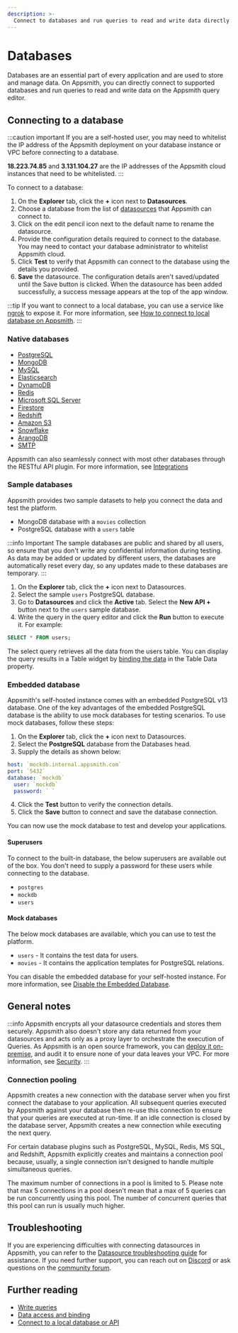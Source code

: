 ```yaml
---
description: >-
  Connect to databases and run queries to read and write data directly on the Appsmith query editor.
---
```


# Databases

Databases are an essential part of every application and are used to store and manage data. On Appsmith, you can directly connect to supported databases and run queries to read and write data on the Appsmith query editor. 

## Connecting to a database

:::caution important
If you are a self-hosted user, you may need to whitelist the IP address of the Appsmith deployment on your database instance or VPC before connecting to a database. 

**18.223.74.85** and **3.131.104.27** are the IP addresses of the Appsmith cloud instances that need to be whitelisted.
:::

<VideoEmbed host="youtube" videoId="sJIxtXInV14" title="How to connect to a database" caption="How to connect to a database"/>

To connect to a database:

1. On the **Explorer** tab, click the **+** icon next to **Datasources**. 
2. Choose a database from the list of [datasources](/reference/datasources/) that Appsmith can connect to.
3. Click on the edit pencil icon next to the default name to rename the datasource.
4. Provide the configuration details required to connect to the database. You may need to contact your database administrator to whitelist Appsmith cloud.
5. Click **Test** to verify that Appsmith can connect to the database using the details you provided.
6. **Save** the datasource. The configuration details aren't saved/updated until the Save button is clicked. When the datasource has been added successfully, a success message appears at the top of the app window. 

:::tip
If you want to connect to a local database, you can use a service like [ngrok](https://ngrok.com/) to expose it. For more information, see [How to connect to local database on Appsmith](/advanced-concepts/more/how-to-work-with-local-apis-on-appsmith).
:::

### Native databases

* [PostgreSQL](/reference/datasources/querying-postgres)
* [MongoDB](/reference/datasources/querying-mongodb)
* [MySQL](/reference/datasources/querying-mysql)
* [Elasticsearch](/reference/datasources/querying-elasticsearch)
* [DynamoDB](/reference/datasources/querying-dynamodb)
* [Redis](/reference/datasources/querying-redis)
* [Microsoft SQL Server](/reference/datasources/querying-mssql)
* [Firestore](/reference/datasources/querying-firestore)
* [Redshift](/reference/datasources/querying-redshift)
* [Amazon S3](/reference/datasources/querying-amazon-s3)
* [Snowflake](/reference/datasources/querying-snowflake-db)
* [ArangoDB](/reference/datasources/querying-arango-db)
* [SMTP](/reference/datasources/using-smtp)

Appsmith can also seamlessly connect with most other databases through the RESTful API plugin. For more information, see [Integrations](/learning-and-resources/integrations)

### Sample databases


Appsmith provides two sample datasets to help you connect the data and test the platform. 

* MongoDB database with a `movies` collection
* PostgreSQL database with a `users` table

:::info Important
The sample databases are public and shared by all users, so ensure that you don't write any confidential information during testing. As data may be added or updated by different users, the databases are automatically reset every day, so any updates made to these databases are temporary.
:::

<VideoEmbed host="youtube" videoId="TrV8h_Dvhbg" title="Using A Sample Database" caption="How to use sample database"/>

1. On the **Explorer** tab, click the **+** icon next to Datasources.
2. Select the sample `users` PostgreSQL database.
3. Go to **Datasources** and click the **Active** tab. Select the **New API +** button next to the `users` sample database.
4. Write the query in the query editor and click the **Run** button to execute it. For example:

```sql
SELECT * FROM users;
```
The select query retrieves all the data from the users table. You can display the query results in a Table widget by [binding the data](/core-concepts/data-access-and-binding/displaying-data-read#displaying-data-in-a-widget) in the Table Data property.

### Embedded database
Appsmith's self-hosted instance comes with an embedded PostgreSQL v13 database. One of the key advantages of the embedded PostgreSQL database is the ability to use mock databases for testing scenarios. To use mock databases, follow these steps:

1. On the **Explorer** tab, click the **+** icon next to Datasources.
2. Select the **PostgreSQL** database from the Databases head.
3. Supply the details as shown below:

  ```yaml
  host: `mockdb.internal.appsmith.com`
  port: `5432`
  database: `mockdb`
    user: `mockdb`
    password: ` `
  ```
4. Click the **Test** button to verify the connection details.
5. Click the **Save** button to connect and save the database connection.

You can now use the mock database to test and develop your applications.

#### Superusers
To connect to the built-in database, the below superusers are available out of the box. You don't need to supply a password for these users while connecting to the database.

* `postgres`
* `mockdb`
* `users`

#### Mock databases
The below mock databases are available, which you can use to test the platform.

* `users` - It contains the test data for users.
* `movies` - It contains the application templates for PostgreSQL relations.

You can disable the embedded database for your self-hosted instance. For more information, see [Disable the Embedded Database](/getting-started/setup/instance-configuration/embedded-database#disable-the-embedded-database).

## General notes

:::info
Appsmith encrypts all your datasource credentials and stores them securely. Appsmith also doesn't store any data returned from your datasources and acts only as a proxy layer to orchestrate the execution of Queries. As Appsmith is an open source framework, you can [deploy it on-premise](/getting-started/setup), and audit it to ensure none of your data leaves your VPC. For more information, see [Security](/product/security#security-measures-within-appsmith). 
:::

### Connection pooling
Appsmith creates a new connection with the database server when you first connect the database to your application. All subsequent queries executed by Appsmith against your database then re-use this connection to ensure that your queries are executed at run-time. If an idle connection is closed by the database server, Appsmith creates a new connection while executing the next query.

For certain database plugins such as PostgreSQL, MySQL, Redis, MS SQL, and Redshift, Appsmith explicitly creates and maintains a connection pool because, usually, a single connection isn't designed to handle multiple simultaneous queries.

The maximum number of connections in a pool is limited to 5. Please note that max 5 connections in a pool doesn't mean that a max of 5 queries can be run concurrently using this pool. The number of concurrent queries that this pool can run is usually much higher. 

## Troubleshooting
If you are experiencing difficulties with connecting datasources in Appsmith, you can refer to the [Datasource troubleshooting guide](/help-and-support/troubleshooting-guide/action-errors/datasource-errors) for assistance. If you need further support, you can reach out on [Discord](https://discord.com/invite/rBTTVJp) or ask questions on the [community forum](https://community.appsmith.com/).

## Further reading

* [Write queries](/core-concepts/data-access-and-binding/querying-a-database)
* [Data access and binding](/core-concepts/data-access-and-binding)
* [Connect to a local database or API](/advanced-concepts/more/how-to-work-with-local-apis-on-appsmith)
